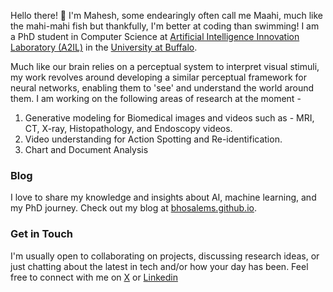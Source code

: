 
Hello there! 👋 I'm Mahesh, some endearingly often call me Maahi, much like the mahi-mahi fish but thankfully, I'm better at coding than swimming! I am a PhD student in Computer Science at [Artificial Intelligence Innovation Laboratory (A2IL)](https://www.buffalo.edu/ai-data-science/research/organizations/innovation-lab.html) in the [University at Buffalo](https://www.buffalo.edu/). 

Much like our brain relies on a perceptual system to interpret visual stimuli, my work revolves around developing a similar perceptual framework for neural networks, enabling them to 'see' and understand the world around them. I am working on the following areas of research at the moment -
1. Generative modeling for Biomedical images and videos such as - MRI, CT, X-ray, Histopathology, and Endoscopy videos.
2. Video understanding for Action Spotting and Re-identification.
3. Chart and Document Analysis
### Blog

I love to share my knowledge and insights about AI, machine learning, and my PhD journey. Check out my blog at [bhosalems.github.io](https://bhosalems.github.io).

### Get in Touch

I'm usually open to collaborating on projects, discussing research ideas, or just chatting about the latest in tech and/or how your day has been. Feel free to connect with me on [X](https://twitter.com/ms_bhosale) or [Linkedin](https://www.linkedin.com/in/maheshsbhosale/)
